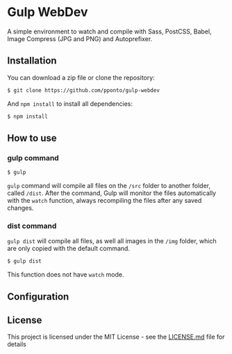 # Gulp WebDev

A simple environment to watch and compile with Sass, PostCSS, Babel, Image Compress (JPG and PNG) and Autoprefixer.

## Installation

You can download a zip file or clone the repository:

```sh
$ git clone https://github.com/pponto/gulp-webdev
```
And `npm install` to install all dependencies:

```sh
$ npm install
```

## How to use

### gulp command

```sh
$ gulp
```

`gulp` command will compile all files on the `/src` folder to another folder, called `/dist`. After the command, Gulp will monitor the files automatically with the `watch` function, always recompiling the files after any saved changes.

### dist command

`gulp dist` will compile all files, as well all  images in the `/img` folder, which are only copied with the default command.

```sh
$ gulp dist
```

This function does not have `watch` mode.

## Configuration

## License

This project is licensed under the MIT License - see the [LICENSE.md](LICENSE.md) file for details